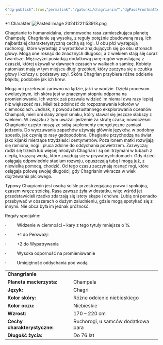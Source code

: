 ```yaml
---
{"dg-publish":true,"permalink":"/gatunki/chagrianin/","dgPassFrontmatter":true}
---
```


+1 Charakter
![Pasted image 20241221153918.png](/img/user/Obrazy/Pasted%20image%2020241221153918.png)

Chagrianie to humanoidalna, ziemnowodna rasa zamieszkująca planetę Champalę. Chagrianie są wysoką, z reguły potężnie zbudowaną rasą. Ich najbardziej charakterystyczną cechą są rogi. U obu płci występują ruchorogi, które wyrastają z wyrostków znajdujących się po obu stronach głowy. Mogą one rosnąć do znacznych długości, a z wiekiem stają się coraz twardsze. Mężczyźni posiadają dodatkową parę rogów wyrastającą z czaszki, której używali w dawnych czasach w walkach o samicę. Kobiety natomiast mają w tym miejscu długi grzebień, który zaczyna się u czubka głowy i kończy u podstawy szyi. Skóra Chagrian przybiera różne odcienie błękitu, podobnie jak ich krew.

Mogą oni przetrwać zarówno na lądzie, jak i w wodzie. Dzięki procesom ewolucyjnym, ich skóra jest w znacznym stopniu odporna na promieniowanie. Ich wzrok zaś pozwala widzieć im niemal dwa razy lepiej niż większość ras. Mieli też zdolność do rozpoznawania kolorów w ciemnościach. Jednak, z powodu bezustannego eksplorowania oceanów Champali, mieli oni słaby zmysł smaku, który stawał się jeszcze słabszy z wiekiem. W związku z tym uważali jedzenie za stratę czasu; nowocześni Chagrianie często noszą ze sobą suplementy energetyczne zamiast jedzenia. Do wyczuwania zapachów używają głównie języków, w podobny sposób, jak czynią to rasy gadopodobne. Chagianie przychodzą na świat jako kijanki mierzące trzydzieści centymetrów. Poza łonem matki rozwijają się ramiona, nogi i płuca zdolne do oddychania powietrzem. Zazwyczaj rodzi się trzech lub więcej młodych Chagrian i są oni trzymani w tubach z ciepłą, krążącą wodą, które znajdują się w prywatnych domach. Gdy dzieci osiągają odpowiednie stadium rozwoju, opuszczają tubę i mogą już, z niewielką pomocą, chodzić. Od tego czasu zaczynają rosnąć rogi, które osiągaja połowę swojej długości, gdy Chagrianin wkracza w wiek dojrzewania płciowego.

Typowy Chagrianin jest osobą ściśle przestrzegającą prawa i spokojną, czasem wręcz stoicką. Rasa zawsze żyła w dostatku, więc wśród jej przedstawicieli rzadko zdarzają się istoty skąpe i chciwe. Lubią oni ponadto przebywać w obszarach o dużym zaludnieniu, gdzie mogą spotykać się z innymi. Nie obca była im jednak próżność.

Reguły specjalne:

·         Widzenie w ciemności – kary z tego tytuły mniejsze o ¾.

·         +1 do Perswazji

·         +2 do Wypatrywania

·         Wysoka odporność na promieniowanie

·         Umiejętność oddychania pod wodą

|   |   |
|---|---|
|**Changrianie**|   |
|**Planeta macierzysta:**|Champala|
|**Język:**|Chagri|
|**Kolor skóry:**|Różne odcienie niebieskiego|
|**Kolor oczu:**|Niebieskie|
|**Wzrost:**|170 – 220 cm|
|**Cechy charakterystyczne:**|Ruchorogi, u samców dodatkowa para|
|**Długość życia:**|Do 76 lat|
